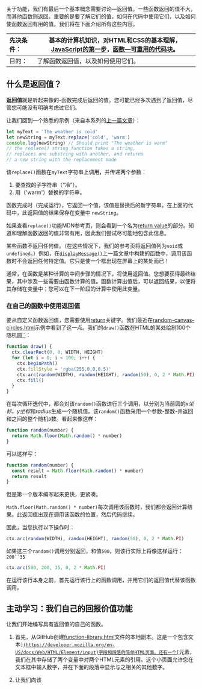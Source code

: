 关于功能，我们有最后一个基本概念需要讨论—返回值。一些函数返回的值不大，而其他函数则返回。重要的是要了解它们的值，如何在代码中使用它们，以及如何使函数返回有用的值。我们将在下面介绍所有这些内容。

| 先决条件： | 基本的计算机知识，对HTML和CSS的基本理解，[JavaScript的第一步](https://developer.mozilla.org/en-US/docs/Learn/JavaScript/First_steps)，[函数—可重用的代码块](https://developer.mozilla.org/en-US/docs/Learn/JavaScript/Building_blocks/Functions)。 |
| :--------- | ------------------------------------------------------------ |
| 目的：     | 了解函数返回值，以及如何使用它们。                           |

## 什么是返回值？

**返回值**就是听起来像的-函数完成后返回的值。您可能已经多次遇到了返回值，尽管您可能没有明确考虑过它们。

让我们回到一个熟悉的示例（来自本系列的[上一篇文章](https://developer.mozilla.org/en-US/docs/Learn/JavaScript/Building_blocks/Functions#Built-in_browser_functions)）：

```js
let myText = 'The weather is cold'
let newString = myText.replace('cold', 'warm')
console.log(newString) // Should print "The weather is warm"
// the replace() string function takes a string,
// replaces one substring with another, and returns
// a new string with the replacement made
```

该`replace()`函数在`myText`字符串上调用，并传递两个参数：

1. 要查找的子字符串（“冷”）。
2. 用（'warm'）替换的字符串。

函数完成时（完成运行），它返回一个值，该值是替换后的新字符串。在上面的代码中，此返回值的结果保存在变量中 `newString`。

如果查看`replace()`功能MDN参考页，则会看到一个名为[return value](https://developer.mozilla.org/en-US/docs/Web/JavaScript/Reference/Global_Objects/String/replace#Return_value)的部分。知道和理解函数返回的值非常有用，因此我们尝试尽可能地包含此信息。

某些函数不返回任何值。（在这些情况下，我们的参考页将返回值列为`void`或`undefined`。）例如，在[`displayMessage()`](https://github.com/mdn/learning-area/blob/master/javascript/building-blocks/functions/function-stage-4.html#L50)上一篇文章中构建的函数中，调用该函数时不会返回任何特定值。它只是使一个框出现在屏幕上的某处而已！

通常，在函数是某种计算的中间步骤的情况下，将使用返回值。您想要获得最终结果，其中涉及一些需要由函数计算的值。函数计算出值后，可以返回结果，以便将其存储在变量中；您可以在下一阶段的计算中使用此变量。

### 在自己的函数中使用返回值



要从自定义函数返回值，您需要使用[return](https://developer.mozilla.org/en-US/docs/Web/JavaScript/Reference/Statements/return)关键字。我们最近在[random-canvas-circles.html](https://github.com/mdn/learning-area/blob/master/javascript/building-blocks/loops/random-canvas-circles.html)示例中看到了这一点。我们的`draw()`函数在HTML的某处绘制100个随机圆[``](https://developer.mozilla.org/en-US/docs/Web/HTML/Element/canvas)：

```js
function draw() {
  ctx.clearRect(0, 0, WIDTH, HEIGHT)
  for (let i = 0; i < 100; i++) {
    ctx.beginPath()
    ctx.fillStyle = 'rgba(255,0,0,0.5)'
    ctx.arc(random(WIDTH), random(HEIGHT), random(50), 0, 2 * Math.PI)
    ctx.fill()
  }
}
```

在每次循环迭代中，都会对该`random()`函数进行三个调用，以分别为当前圆的*x坐标*，*y坐标*和*radius*生成一个随机值。该`random()`函数采用一个参数-整数-并返回和之间的整个随机`0`数。看起来像这样：

```js
function random(number) {
  return Math.floor(Math.random() * number)
}
```

可以这样写：

```js
function random(number) {
  const result = Math.floor(Math.random() * number)
  return result
}
```

但是第一个版本编写起来更快，更紧凑。

`Math.floor(Math.random() * number)`每次调用该函数时，我们都会返回计算结果。此返回值出现在调用该函数的位置，然后代码继续。

因此，当您执行以下操作时：

```js
ctx.arc(random(WIDTH), random(HEIGHT), random(50), 0, 2 * Math.PI)
```

如果这三个`random()`调用分别返回，和值`500`，则该行实际上将像这样运行：`200``35`

```js
ctx.arc(500, 200, 35, 0, 2 * Math.PI)
```

在运行该行本身之前，首先运行该行上的函数调用，并用它们的返回值代替该函数调用。

## 主动学习：我们自己的回报价值功能

让我们开始编写具有返回值的自己的函数。

1. 首先，从GitHub创建[function-library.html](https://github.com/mdn/learning-area/blob/master/javascript/building-blocks/functions/function-library.html)文件的本地副本。这是一个包含文本[``](https://developer.mozilla.org/en-US/docs/Web/HTML/Element/input)字段和段落的简单HTML页面。还有一个[``](https://developer.mozilla.org/en-US/docs/Web/HTML/Element/script)元素，我们在其中存储了两个变量中对两个HTML元素的引用。这个小页面允许您在文本框中输入数字，并在下面的段落中显示与之相关的其他数字。

2. 让我们向该<script>元素添加一些有用的功能。在JavaScript的现有两行下面，添加以下函数定义：

   ```js
   function squared(num) {
     return num * num;
   }
   
   function cubed(num) {
     return num * num * num;
   }
   
   function factorial(num) {
     let x = num;
     while (x > 1) {
       num *= x-1;
       x--;
     }
     return num;
   }
   ```

   该`squared()`和`cubed()`功能是相当明显的-他们返回被赋予作为参数数的平方或立方。该`factorial()`函数返回给定数字的阶乘。

3. 接下来，我们将提供一种打印输出有关输入到文本输入中的数字的信息的方法。在现有功能下输入以下事件处理程序：

   ```js
   input.onchange = function() {
     const num = input.value;
     if (isNaN(num)) {
       para.textContent = 'You need to enter a number!';
     } else {
       para.textContent = num + ' squared is ' + squared(num) + '. ' +
                          num + ' cubed is ' + cubed(num) + '. ' +
                          num + ' factorial is ' + factorial(num) + '.';
     }
   }
   ```

   在这里，我们正在创建一个`onchange`事件处理程序。每当`change`事件在文本输入上触发时（即，将新值输入到text `input`并提交（例如，输入一个值，然后按tab）），它就会运行。当该匿名函数运行时，中的值将`input`存储在`num`常量中。

   接下来，我们进行条件测试。如果输入的值不是数字，则会在该段上显示一条错误消息。测试检查表达式是否`isNaN(num)`返回`true`。`isNaN()`测试`num`值是否不是数字的函数-如果是，则返回`true`，如果不是，则返回 `false`。

   如果测试返回`false`，则该`num`值为数字。因此，在段落元素内打印出一个句子，指出该数字的平方，立方和阶乘值。这句话调用`squared()`，`cubed()`以及`factorial()`函数来计算所需的值。

4. 保存您的代码，将其加载到浏览器中，然后尝试一下。